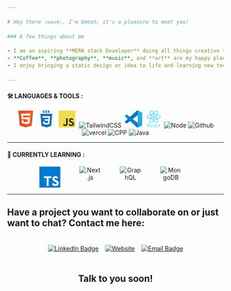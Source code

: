 ```yaml
---

# Hey there :wave:, I'm Umesh, it's a pleasure to meet you! 

### A few things about me

- I am an aspiring **MERN stack Developer** doing all things creative to make the web a more unique and awesome place.
- **Coffee**, **photography**, **music**, and **art** are my happy places.
- I enjoy bringing a static design or idea to life and learning new technologies.

---
```


#### :hammer_and_wrench: LANGUAGES & TOOLS :
<div align="center" >
<div>
  <img src="https://github.com/devicons/devicon/blob/master/icons/html5/html5-original.svg" title="HTML5" alt="HTML" width="40" height="40"/>&nbsp;
  <img src="https://github.com/devicons/devicon/blob/master/icons/css3/css3-plain-wordmark.svg"  title="CSS3" alt="CSS" width="40" height="40"/>&nbsp;
  <img src="https://github.com/devicons/devicon/blob/master/icons/javascript/javascript-original.svg" title="JavaScript" alt="JavaScript" width="40" height="40"/>&nbsp;
    <img src="https://logowik.com/content/uploads/images/tailwind-css3232.logowik.com.webp" title="TailwindCSS" alt="TailwindCSS" width="40" height="40" />&nbsp;
<!--   <img src="https://github.com/devicons/devicon/blob/master/icons/git/git-original-wordmark.svg" title="Git" alt="Git" width="40" height="40"/>&nbsp; -->
  <img src="https://github.com/devicons/devicon/blob/master/icons/vscode/vscode-original.svg" title="VSCode" alt="VSCode" width="40" height="40"/>&nbsp;
  <img src="https://github.com/devicons/devicon/blob/master/icons/react/react-original-wordmark.svg" title="React" alt="React" width="40" height="40"/>
  <img src="https://cdn-icons-png.flaticon.com/512/919/919825.png" title="Node" alt="Node" width="40" height="40"/>
  <img src="https://w7.pngwing.com/pngs/914/758/png-transparent-github-social-media-computer-icons-logo-android-github-logo-computer-wallpaper-banner-thumbnail.png" title="Github" alt="Github" width="40" height="40"/>
  <img src="https://images.prismic.io/contrary-research/0f4e0201-e82a-4356-b167-ee0610ec7ad0_Vercel.jpeg?auto=compress,format" title="vercel" alt="vercel" width="40" height="40"/>
  <img src="https://cdn.iconscout.com/icon/free/png-256/free-cplusplus-1-1175244.png?f=webp" title="CPP" alt="CPP" width="40" height="40"/>
  <img src="https://w7.pngwing.com/pngs/578/816/png-transparent-java-class-file-java-platform-standard-edition-java-development-kit-java-runtime-environment-coffee-jar-text-class-orange-thumbnail.png" title="Java" alt="Java" width="40" height="40"/>

 
</div>
</div>

---

#### :book: CURRENTLY LEARNING :
<div align="center">
  <div style="display: flex; flex-wrap: wrap; justify-content: center; gap: 20px;">
    <img src="https://github.com/devicons/devicon/blob/master/icons/typescript/typescript-plain.svg" title="TypeScript" alt="TypeScript" width="50" height="50"/>&nbsp;
    <img src="https://seeklogo.com/images/N/next-js-icon-logo-EE302D5DBD-seeklogo.com.png" title="Next.js" alt="Next.js" width="50" height="50"/>&nbsp;
    <img src="https://graphql-kr.github.io/img/twitter_image.png" title="GraphQL" alt="GraphQL" width="50" height="50"/>&nbsp;
    <img src="https://www.pngitem.com/pimgs/m/385-3850320_png-transparent-mongodb-icon-mongodb-logo-png-download.png" title="MongoDB" alt="MongoDB" width="50" height="50"/>&nbsp;
  </div>
</div>

---

## Have a project you want to collaborate on or just want to chat? Contact me here:

<div align="center" style="display: flex; justify-content: center; align-items: center; gap: 15px; padding: 20px;">
  
  <a href="https://www.linkedin.com/in/umesh-kumar98/" target="_blank">
    <img src="https://static-00.iconduck.com/assets.00/linkedin-icon-1024x1024-net2o24e.png" alt="LinkedIn Badge" width="40" height="40"/>
  </a>
  
  <a href="https://umeshkumar.vercel.app/" target="_blank">
    <img src="https://www.freepnglogos.com/uploads/logo-website-png/logo-website-website-icon-with-png-and-vector-format-for-unlimited-22.png" alt="Website" width="40" height="40"/>
  </a>
  
  <a href="mailto:Vargos98@gmail.com">
    <img src="https://static.vecteezy.com/system/resources/previews/016/716/465/original/gmail-icon-free-png.png" alt="Email Badge" width="40" height="40"/>
  </a>
  
</div>

<h2 align="center">Talk to you soon!</h2>
